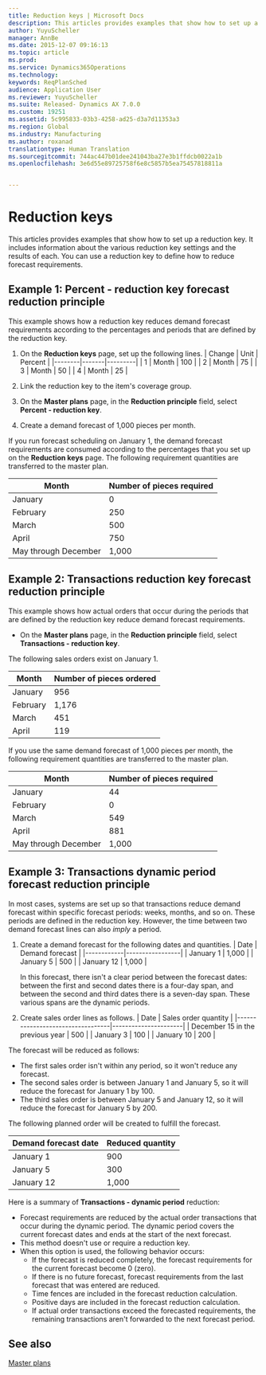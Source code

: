 ```yaml
---
title: Reduction keys | Microsoft Docs
description: This articles provides examples that show how to set up a reduction key. It includes information about the various reduction key settings and the results of each. You can use a reduction key to define how to reduce forecast requirements.
author: YuyuScheller
manager: AnnBe
ms.date: 2015-12-07 09:16:13
ms.topic: article
ms.prod: 
ms.service: Dynamics365Operations
ms.technology: 
keywords: ReqPlanSched
audience: Application User
ms.reviewer: YuyuScheller
ms.suite: Released- Dynamics AX 7.0.0
ms.custom: 19251
ms.assetid: 5c995833-03b3-4258-ad25-d3a7d11353a3
ms.region: Global
ms.industry: Manufacturing
ms.author: roxanad
translationtype: Human Translation
ms.sourcegitcommit: 744ac447b01dee241043ba27e3b1ffdcb0022a1b
ms.openlocfilehash: 3e6d55e89725758f6e8c5857b5ea75457818811a


---
```


# <a name="reduction-keys"></a>Reduction keys

This articles provides examples that show how to set up a reduction key. It includes information about the various reduction key settings and the results of each. You can use a reduction key to define how to reduce forecast requirements.

<a name="example-1-percent---reduction-key-forecast-reduction-principle"></a>Example 1: Percent - reduction key forecast reduction principle
---------------------------------------------------------------

This example shows how a reduction key reduces demand forecast requirements according to the percentages and periods that are defined by the reduction key.

1.  On the **Reduction keys** page, set up the following lines.
    | Change | Unit  | Percent |
    |--------|-------|---------|
    | 1      | Month | 100     |
    | 2      | Month | 75      |
    | 3      | Month | 50      |
    | 4      | Month | 25      |

2.  Link the reduction key to the item's coverage group.
3.  On the **Master plans** page, in the **Reduction principle** field, select **Percent - reduction key**.
4.  Create a demand forecast of 1,000 pieces per month.

If you run forecast scheduling on January 1, the demand forecast requirements are consumed according to the percentages that you set up on the **Reduction keys** page. The following requirement quantities are transferred to the master plan.

| Month                | Number of pieces required |
|----------------------|---------------------------|
| January              | 0                         |
| February             | 250                       |
| March                | 500                       |
| April                | 750                       |
| May through December | 1,000                     |

## <a name="example-2-transactions--reduction-key-forecast-reduction-principle"></a>Example 2: Transactions  reduction key forecast reduction principle
This example shows how actual orders that occur during the periods that are defined by the reduction key reduce demand forecast requirements.

-   On the **Master plans** page, in the **Reduction principle** field, select **Transactions - reduction key**.

The following sales orders exist on January 1.

| Month    | Number of pieces ordered |
|----------|--------------------------|
| January  | 956                      |
| February | 1,176                    |
| March    | 451                      |
| April    | 119                      |

If you use the same demand forecast of 1,000 pieces per month, the following requirement quantities are transferred to the master plan.

| Month                | Number of pieces required |
|----------------------|---------------------------|
| January              | 44                        |
| February             | 0                         |
| March                | 549                       |
| April                | 881                       |
| May through December | 1,000                     |

## <a name="example-3-transactions--dynamic-period-forecast-reduction-principle"></a>Example 3: Transactions  dynamic period forecast reduction principle
In most cases, systems are set up so that transactions reduce demand forecast within specific forecast periods: weeks, months, and so on. These periods are defined in the reduction key. However, the time between two demand forecast lines can also *imply* a period.

1.  Create a demand forecast for the following dates and quantities.
    | Date       | Demand forecast |
    |------------|-----------------|
    | January 1  | 1,000           |
    | January 5  | 500             |
    | January 12 | 1,000           |

    In this forecast, there isn't a clear period between the forecast dates: between the first and second dates there is a four-day span, and between the second and third dates there is a seven-day span. These various spans are the dynamic periods.
2.  Create sales order lines as follows.
    | Date                             | Sales order quantity |
    |----------------------------------|----------------------|
    | December 15 in the previous year | 500                  |
    | January 3                        | 100                  |
    | January 10                       | 200                  |

The forecast will be reduced as follows:

-   The first sales order isn't within any period, so it won't reduce any forecast.
-   The second sales order is between January 1 and January 5, so it will reduce the forecast for January 1 by 100.
-   The third sales order is between January 5 and January 12, so it will reduce the forecast for January 5 by 200.

The following planned order will be created to fulfill the forecast.

| Demand forecast date | Reduced quantity |
|----------------------|------------------|
| January 1            | 900              |
| January 5            | 300              |
| January 12           | 1,000            |

Here is a summary of **Transactions - dynamic period** reduction:

-   Forecast requirements are reduced by the actual order transactions that occur during the dynamic period. The dynamic period covers the current forecast dates and ends at the start of the next forecast.
-   This method doesn't use or require a reduction key.
-   When this option is used, the following behavior occurs:
    -   If the forecast is reduced completely, the forecast requirements for the current forecast become 0 (zero).
    -   If there is no future forecast, forecast requirements from the last forecast that was entered are reduced.
    -   Time fences are included in the forecast reduction calculation.
    -   Positive days are included in the forecast reduction calculation.
    -   If actual order transactions exceed the forecasted requirements, the remaining transactions aren't forwarded to the next forecast period.


<a name="see-also"></a>See also
--------

[Master plans](https://docs.microsoft.com/en-us/dynamics365/operations/manufacturing/master-planning/master-plans)




<!--HONumber=Feb17_HO3-->


